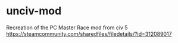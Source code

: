 # unciv-mod
Recreation of the PC Master Race mod from civ 5
https://steamcommunity.com/sharedfiles/filedetails/?id=312089017
